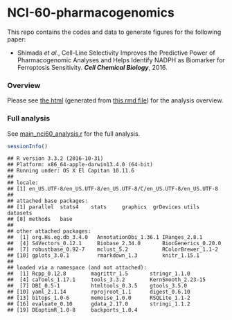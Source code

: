 # NCI-60-pharmacogenomics
This repo contains the codes and data to generate figures for the following paper:
- Shimada *et al.*, Cell-Line Selectivity Improves the Predictive Power of Pharmacogenomic Analyses and Helps Identify NADPH as Biomarker for Ferroptosis Sensitivity. __*Cell Chemical Biology*__, 2016.

### Overview
Please see [the html](rmd/main_nci60_analysis_all_clusts_012017.html) (generated from [this rmd file](rmd/main_nci60_analysis_all_clusts_012017.rmd)) for the analysis overview. 

### Full analysis
See [main_nci60_analysis.r](main_nci60_analysis.r) for the full analysis.

```r
sessionInfo()
```

	## R version 3.3.2 (2016-10-31)
	## Platform: x86_64-apple-darwin13.4.0 (64-bit)
	## Running under: OS X El Capitan 10.11.6
	## 
	## locale:
	## [1] en_US.UTF-8/en_US.UTF-8/en_US.UTF-8/C/en_US.UTF-8/en_US.UTF-8
	## 
	## attached base packages:
	## [1] parallel  stats4    stats     graphics  grDevices utils     datasets 
	## [8] methods   base     
	## 
	## other attached packages:
	##  [1] org.Hs.eg.db_3.4.0   AnnotationDbi_1.36.1 IRanges_2.8.1       
	##  [4] S4Vectors_0.12.1     Biobase_2.34.0       BiocGenerics_0.20.0 
	##  [7] robustbase_0.92-7    mclust_5.2           RColorBrewer_1.1-2  
	## [10] gplots_3.0.1         rmarkdown_1.3        knitr_1.15.1        
	## 
	## loaded via a namespace (and not attached):
	##  [1] Rcpp_0.12.8        magrittr_1.5       stringr_1.1.0     
	##  [4] caTools_1.17.1     tools_3.3.2        KernSmooth_2.23-15
	##  [7] DBI_0.5-1          htmltools_0.3.5    gtools_3.5.0      
	## [10] yaml_2.1.14        rprojroot_1.1      digest_0.6.10     
	## [13] bitops_1.0-6       memoise_1.0.0      RSQLite_1.1-2     
	## [16] evaluate_0.10      gdata_2.17.0       stringi_1.1.2     
	## [19] DEoptimR_1.0-8     backports_1.0.4